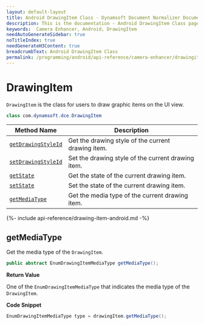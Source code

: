 ```yaml
---
layout: default-layout
title: Android DrawingItem Class - Dynamsoft Document Normalizer Documents
description: This is the documentation - Android DrawingItem Class page of Dynamsoft Camera Enhancer.
keywords:  Camera Enhancer, Android, DrawingItem
needAutoGenerateSidebar: true
noTitleIndex: true
needGenerateH3Content: true
breadcrumbText: Android DrawingItem Class
permalink: /programming/android/api-reference/camera-enhancer/drawingitem.html
---
```


# DrawingItem

`DrawingItem` is the class for users to draw graphic items on the UI view.

```java
class com.dynamsoft.dce.DrawingItem
```

| Method Name | Description |
| ----------- | ----------- |
| [`getDrawingStyleId`](#getdrawingstyleid) | Get the drawing style of the current drawing item. |
| [`setDrawingStyleId`](#setdrawingstyleid) | Set the drawing style of the current drawing item. |
| [`getState`](#getstate) | Get the state of the current drawing item. |
| [`setState`](#setstate) | Set the state of the current drawing item. |
| [`getMediaType`](#getmediatype) | Get the media type of the current drawing item. |

{%- include api-reference/drawing-item-android.md -%}


## getMediaType

Get the media type of the `DrawingItem`.

```java
public abstract EnumDrawingItemMediaType getMediaType();
```

**Return Value**

One of the `EnumDrawingItemMediaType` that indicates the media type of the `DrawingItem`.

**Code Snippet**

```java
EnumDrawingItemMediaType type = drawingItem.getMediaType();
```
